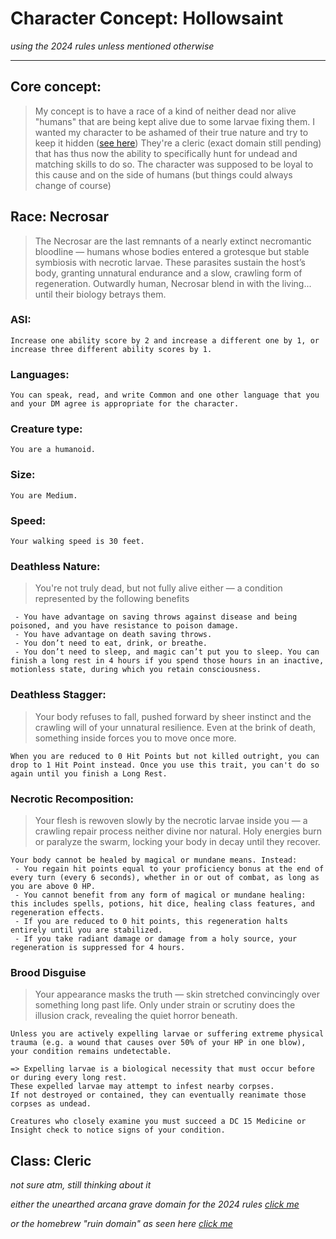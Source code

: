 # Character Concept: Hollowsaint
*using the 2024 rules unless mentioned otherwise*

---
## Core concept:
> My concept is to have a race of a kind of neither dead nor alive "humans" that are being kept alive due to some larvae fixing them. I wanted my character to be ashamed of their true nature and try to keep it hidden ([see here](#brood-disguise)) They're a cleric (exact domain still pending) that has thus now the ability to specifically hunt for undead and matching skills to do so. The character was supposed to be loyal to this cause and on the side of humans (but things could always change of course)

## Race: Necrosar 
> The Necrosar are the last remnants of a nearly extinct necromantic bloodline — humans whose bodies entered a grotesque but stable symbiosis with necrotic larvae. These parasites sustain the host’s body, granting unnatural endurance and a slow, crawling form of regeneration. Outwardly human, Necrosar blend in with the living... until their biology betrays them.

### ASI:
```
Increase one ability score by 2 and increase a different one by 1, or increase three different ability scores by 1.
```

### Languages:
```
You can speak, read, and write Common and one other language that you and your DM agree is appropriate for the character.
```

### Creature type:
```
You are a humanoid.
```

### Size:
```
You are Medium.
```

### Speed:
```
Your walking speed is 30 feet.
```

### Deathless Nature:
> You're not truly dead, but not fully alive either — a condition represented by the following benefits

```
 - You have advantage on saving throws against disease and being poisoned, and you have resistance to poison damage.
 - You have advantage on death saving throws.
 - You don’t need to eat, drink, or breathe.
 - You don’t need to sleep, and magic can’t put you to sleep. You can finish a long rest in 4 hours if you spend those hours in an inactive, motionless state, during which you retain consciousness.
```

### Deathless Stagger:
> Your body refuses to fall, pushed forward by sheer instinct and the crawling will of your unnatural resilience. Even at the brink of death, something inside forces you to move once more.

```
When you are reduced to 0 Hit Points but not killed outright, you can drop to 1 Hit Point instead. Once you use this trait, you can't do so again until you finish a Long Rest.
```

###  Necrotic Recomposition:
> Your flesh is rewoven slowly by the necrotic larvae inside you — a crawling repair process neither divine nor natural. Holy energies burn or paralyze the swarm, locking your body in decay until they recover.

```
Your body cannot be healed by magical or mundane means. Instead:
 - You regain hit points equal to your proficiency bonus at the end of every turn (every 6 seconds), whether in or out of combat, as long as you are above 0 HP.
 - You cannot benefit from any form of magical or mundane healing: this includes spells, potions, hit dice, healing class features, and regeneration effects.
 - If you are reduced to 0 hit points, this regeneration halts entirely until you are stabilized.
 - If you take radiant damage or damage from a holy source, your regeneration is suppressed for 4 hours.
```

### Brood Disguise
> Your appearance masks the truth — skin stretched convincingly over something long past life. Only under strain or scrutiny does the illusion crack, revealing the quiet horror beneath.

```
Unless you are actively expelling larvae or suffering extreme physical trauma (e.g. a wound that causes over 50% of your HP in one blow), your condition remains undetectable.

=> Expelling larvae is a biological necessity that must occur before or during every long rest.
These expelled larvae may attempt to infest nearby corpses.
If not destroyed or contained, they can eventually reanimate those corpses as undead.

Creatures who closely examine you must succeed a DC 15 Medicine or Insight check to notice signs of your condition.
```

## Class: Cleric
*not sure atm, still thinking about it*

*either the unearthed arcana grave domain for the 2024 rules [click me](https://media.dndbeyond.com/compendium-images/ua/horror-subclasses/gPZTjw31gGeVdQKl/UA2025-HorrorSubclasses.pdf)*

*or the homebrew "ruin domain" as seen here [click me](https://www.reddit.com/r/UnearthedArcana/comments/1edhq0g/cleric_ruin_domain/#lightbox)*